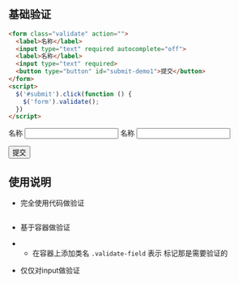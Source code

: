 ## 基础验证



```html
<form class="validate" action="">
  <label>名称</label>
  <input type="text" required autocomplete="off">
  <label>名称</label>
  <input type="text" required>
  <button type="button" id="submit-demo1">提交</button>
</form>
<script>
  $('#submit').click(function () {
    $('form').validate();
  })
</script>
```

<form class="validate" action="">
  <label>名称</label>
  <input type="text" required validate-err-msg="请输入名称" autocomplete="off">
  <label>名称</label>
  <input type="text" required>

  <div class="validate" required max='10'>

  </div>

  <button type="button" id="submit">提交</button>
</form>

<link rel="stylesheet" href="/js/jquery.form.css">

<script>
  console.log('script');
  require(['/js/jquery.form.js'], function () {
    $('#submit').click(function () {
      $('form').validate();
    })


  })

</script>


## 使用说明
- 完全使用代码做验证

```javascript

```
- 基于容器做验证
- - 在容器上添加类名 `.validate-field` 表示 标记那是需要验证的

- 仅仅对input做验证